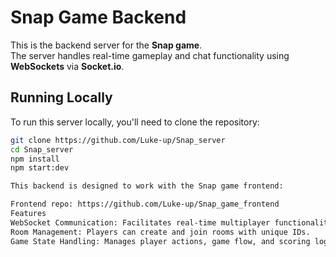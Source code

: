 # Snap Game Backend

This is the backend server for the **Snap game**.  
The server handles real-time gameplay and chat functionality using **WebSockets** via **Socket.io**.

## Running Locally

To run this server locally, you'll need to clone the repository:

```bash
git clone https://github.com/Luke-up/Snap_server
cd Snap_server
npm install
npm start:dev

This backend is designed to work with the Snap game frontend:

Frontend repo: https://github.com/Luke-up/Snap_game_frontend
Features
WebSocket Communication: Facilitates real-time multiplayer functionality.
Room Management: Players can create and join rooms with unique IDs.
Game State Handling: Manages player actions, game flow, and scoring logic.
